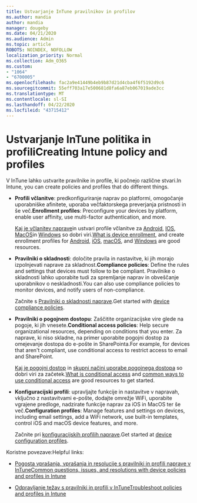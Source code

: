 ```yaml
---
title: Ustvarjanje InTune pravilnikov in profilov
ms.author: mandia
author: mandia
manager: dougeby
ms.date: 04/21/2020
ms.audience: Admin
ms.topic: article
ROBOTS: NOINDEX, NOFOLLOW
localization_priority: Normal
ms.collection: Adm_O365
ms.custom:
- "1064"
- "6700005"
ms.openlocfilehash: fac2a9e41449b4eb9b87d21d4cba4f6f5192d9c6
ms.sourcegitcommit: 55eff703a17e500681d8fa6a87eb067019ade3cc
ms.translationtype: MT
ms.contentlocale: sl-SI
ms.lasthandoff: 04/22/2020
ms.locfileid: "43715412"
---
```

# <a name="creating-intune-policy-and-profiles"></a><span data-ttu-id="75a9f-102">Ustvarjanje InTune politika in profili</span><span class="sxs-lookup"><span data-stu-id="75a9f-102">Creating Intune policy and profiles</span></span>

<span data-ttu-id="75a9f-103">V InTune lahko ustvarite pravilnike in profile, ki počnejo različne stvari.</span><span class="sxs-lookup"><span data-stu-id="75a9f-103">In Intune, you can create policies and profiles that do different things.</span></span>

- <span data-ttu-id="75a9f-104">**Profili včlanitve**: predkonfiguriranje naprav po platformi, omogočanje uporabniške afinitete, uporaba večfaktorskega preverjanja pristnosti in še več.</span><span class="sxs-lookup"><span data-stu-id="75a9f-104">**Enrollment profiles**: Preconfigure your devices by platform, enable user affinity, use multi-factor authentication, and more.</span></span>

  <span data-ttu-id="75a9f-105">[Kaj je včlanitev naprave](https://docs.microsoft.com/intune/device-enrollment)in ustvari profile včlanitve za [Android](https://docs.microsoft.com/intune/android-enroll), [IOS](https://docs.microsoft.com/intune/ios-enroll), [MacOS](https://docs.microsoft.com/intune/macos-enroll)in [Windows](https://docs.microsoft.com/intune/windows-enrollment-methods) so dobri viri.</span><span class="sxs-lookup"><span data-stu-id="75a9f-105">[What is device enrollment](https://docs.microsoft.com/intune/device-enrollment), and create enrollment profiles for [Android](https://docs.microsoft.com/intune/android-enroll), [iOS](https://docs.microsoft.com/intune/ios-enroll), [macOS](https://docs.microsoft.com/intune/macos-enroll), and [Windows](https://docs.microsoft.com/intune/windows-enrollment-methods) are good resources.</span></span>

- <span data-ttu-id="75a9f-106">**Pravilniki o skladnosti**: določite pravila in nastavitve, ki jih morajo izpolnjevati naprave za skladnost.</span><span class="sxs-lookup"><span data-stu-id="75a9f-106">**Compliance policies**: Define the rules and settings that devices must follow to be compliant.</span></span> <span data-ttu-id="75a9f-107">Pravilnike o skladnosti lahko uporabite tudi za spremljanje naprav in obveščanje uporabnikov o neskladnosti.</span><span class="sxs-lookup"><span data-stu-id="75a9f-107">You can also use compliance policies to monitor devices, and notify users of non-compliance.</span></span>

  <span data-ttu-id="75a9f-108">Začnite s [Pravilniki o skladnosti naprave](https://docs.microsoft.com/intune/device-compliance-get-started).</span><span class="sxs-lookup"><span data-stu-id="75a9f-108">Get started with [device compliance policies](https://docs.microsoft.com/intune/device-compliance-get-started).</span></span>
- <span data-ttu-id="75a9f-109">**Pravilniki o pogojnem dostopu**: Zaščitite organizacijske vire glede na pogoje, ki jih vnesete.</span><span class="sxs-lookup"><span data-stu-id="75a9f-109">**Conditional access policies**: Help secure organizational resources, depending on conditions that you enter.</span></span> <span data-ttu-id="75a9f-110">Za naprave, ki niso skladne, na primer uporabite pogojni dostop za omejevanje dostopa do e-pošte in SharePointa.</span><span class="sxs-lookup"><span data-stu-id="75a9f-110">For example, for devices that aren't compliant, use conditional access to restrict access to email and SharePoint.</span></span>

  <span data-ttu-id="75a9f-111">[Kaj je pogojni dostop](https://docs.microsoft.com/intune/conditional-access) in [skupni načini uporabe pogojnega dostopa](https://docs.microsoft.com/intune/conditional-access-intune-common-ways-use) so dobri viri za začetek.</span><span class="sxs-lookup"><span data-stu-id="75a9f-111">[What is conditional access](https://docs.microsoft.com/intune/conditional-access) and [common ways to use conditional access](https://docs.microsoft.com/intune/conditional-access-intune-common-ways-use) are good resources to get started.</span></span>

- <span data-ttu-id="75a9f-112">**Konfiguracijski profili**: upravljajte funkcije in nastavitve v napravah, vključno z nastavitvami e-pošte, dodajte omrežje WiFi, uporabite vgrajene predloge, nadzirate funkcije naprav za iOS in MacOS ter še več.</span><span class="sxs-lookup"><span data-stu-id="75a9f-112">**Configuration profiles**: Manage features and settings on devices, including email settings, add a WiFi network, use built-in templates, control iOS and macOS device features, and more.</span></span>

  <span data-ttu-id="75a9f-113">Začnite pri [konfiguracijskih profilih naprave](https://docs.microsoft.com/intune/device-profiles).</span><span class="sxs-lookup"><span data-stu-id="75a9f-113">Get started at [device configuration profiles](https://docs.microsoft.com/intune/device-profiles).</span></span>

<span data-ttu-id="75a9f-114">Koristne povezave:</span><span class="sxs-lookup"><span data-stu-id="75a9f-114">Helpful links:</span></span>

- [<span data-ttu-id="75a9f-115">Pogosta vprašanja, vprašanja in resolucije s pravilniki in profili naprave v InTune</span><span class="sxs-lookup"><span data-stu-id="75a9f-115">Common questions, issues, and resolutions with device policies and profiles in Intune</span></span>](https://docs.microsoft.com/intune/device-profile-troubleshoot)

- [<span data-ttu-id="75a9f-116">Odpravljanje težav s pravilniki in profili v InTune</span><span class="sxs-lookup"><span data-stu-id="75a9f-116">Troubleshoot policies and profiles in Intune</span></span>](https://docs.microsoft.com/intune/troubleshoot-policies-in-microsoft-intune)
